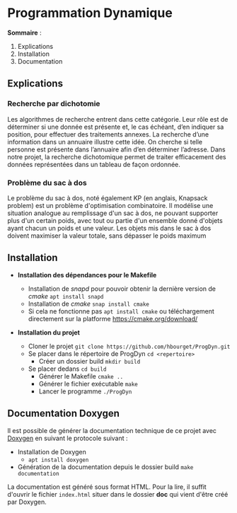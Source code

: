 
# Programmation Dynamique

**Sommaire** :

1. Explications
2. Installation
3. Documentation

## Explications
### Recherche par dichotomie
Les algorithmes de recherche entrent dans cette catégorie. Leur rôle est de déterminer si une donnée est présente et, le cas échéant, d’en indiquer sa position, pour effectuer des traitements annexes. La recherche d’une information dans un annuaire illustre cette idée. On cherche si telle personne est présente dans l’annuaire afin d’en déterminer l’adresse. 
Dans notre projet, la recherche dichotomique permet de traiter efficacement des données représentées dans un tableau de façon ordonnée.
### Problème du sac à dos
Le problème du sac à dos, noté également KP (en anglais, Knapsack problem) est un problème d'optimisation combinatoire. Il modélise une situation analogue au remplissage d'un sac à dos, ne pouvant supporter plus d'un certain poids, avec tout ou partie d'un ensemble donné d'objets ayant chacun un poids et une valeur. Les objets mis dans le sac à dos doivent maximiser la valeur totale, sans dépasser le poids maximum

## Installation
  - **Installation des dépendances pour le Makefile** 
	  - Installation de *snapd* pour pouvoir obtenir la dernière version de *cmake* `apt install snapd`
	  - Installation de *cmake* `snap install cmake`
	  - Si cela ne fonctionne pas `apt install cmake` ou téléchargement directement sur la platforme https://cmake.org/download/
	  
- **Installation du projet**
  * Cloner le projet ``git clone https://github.com/hbourget/ProgDyn.git``
  * Se placer dans le répertoire de ProgDyn `cd <repertoire>`
     * Créer un dossier build `mkdir build`
  * Se placer dedans `cd build`
     * Générer le Makefile `cmake ..`
     * Générer le fichier exécutable  ``make`` 
     * Lancer le programme `./ProgDyn`
 
## Documentation Doxygen
Il est possible de générer la documentation technique de ce projet avec [Doxygen](https://www.doxygen.nl/index.html) en suivant le protocole suivant :

  * Installation de Doxygen 
    * ``apt install doxygen``
  * Génération de la documentation depuis le dossier build  ``make documentation``

La documentation est généré sous format HTML. Pour la lire, il suffit d'ouvrir le fichier ``index.html`` situer dans le dossier **doc** qui vient d'être créé par Doxygen.
